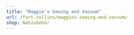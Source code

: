 ```yaml
---
title: "Maggie's Sewing and Vacuum"
url: /fort-collins/maggies-sewing-and-vacuum/
shop: Nähzubehör
---
```

